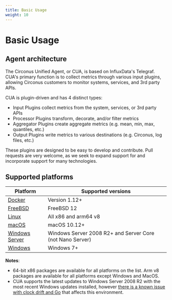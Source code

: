 ```yaml
---
title: Basic Usage
weight: 10
---
```


# Basic Usage

## Agent architecture

The Circonus Unified Agent, or CUA, is based on InfluxData's Telegraf. CUA's primary function is to collect metrics through various input plugins, allowing Circonus customers to monitor systems, services, and 3rd party APIs.

CUA is plugin-driven and has 4 distinct types:

- Input Plugins collect metrics from the system, services, or 3rd party APIs
- Processor Plugins transform, decorate, and/or filter metrics
- Aggregator Plugins create aggregate metrics (e.g. mean, min, max, quantiles, etc.)
- Output Plugins write metrics to various destinations (e.g. Circonus, log files, etc.)

These plugins are designed to be easy to develop and contribute. Pull requests are very welcome, as we seek to expand support for and incorporate support for many technologies.

## Supported platforms

| Platform                                 | Supported versions                                        |
|------------------------------------------|-----------------------------------------------------------|
| [Docker][1]                              | Version 1.12+                                             |
| [FreeBSD][2]                             | FreeBSD 12                                                |
| [Linux][3]                               | All x86 and arm64 v8                                      |
| [macOS][4]                               | macOS 10.12+                                              |
| [Windows Server][5]                      | Windows Server 2008 R2+ and Server Core (not Nano Server) |
| [Windows][6]                             | Windows 7+                                                |

**Notes**: 
- 64-bit x86 packages are available for all platforms on the list. Arm v8 packages are available for all platforms except Windows and MacOS.
- CUA supports the latest updates to Windows Server 2008 R2 with the most recent Windows updates installed, however [ there is a known issue with clock drift and Go][6] that affects this environment.

[1]: /circonus/agents/circonus-unified-agent/basic_usage/docker/
[2]: /circonus/agents/circonus-unified-agent/basic_usage/freebsd/
[3]: /circonus/agents/circonus-unified-agent/basic_usage/linux/
[4]: /circonus/agents/circonus-unified-agent/basic_usage/macos/
[5]: /circonus/agents/circonus-unified-agent/basic_usage/windows/
[6]: https://github.com/golang/go/issues/24489
